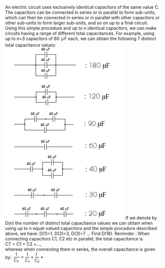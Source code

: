   An electric circuit uses exclusively identical capacitors of the same value C.  <br />  The capacitors can be connected in series or in parallel to form sub-units, which can then be connected in series or in parallel with other capacitors or other sub-units to form larger sub-units, and so on up to a final circuit.  Using this simple procedure and up to n identical capacitors, we can make circuits having a range of different total capacitances. For example, using up to n=3 capacitors of 60 <img src='project/images/p_155_capsmu.gif' width='12' height='21' alt=''  style='vertical-align:middle;' />F each, we can obtain the following 7 distinct total capacitance values:   <img src='project/images/p_155_capacitors1.gif' width='387' height='557' alt='' />  If we denote by D(n) the number of distinct total capacitance values we can obtain when using up to n equal-valued capacitors and the simple procedure described above, we have: D(1)=1, D(2)=3, D(3)=7 ...  Find D(18).  Reminder : When connecting capacitors C1, C2 etc in parallel, the total capacitance is CT&nbsp;=&nbsp;C1&nbsp;+&nbsp;C2&nbsp;+...,  <br />  whereas when connecting them in series, the overall capacitance is given by:  <img src='project/images/p_155_capsform.gif' width='127' height='38' alt=''  style='vertical-align:middle;' />    